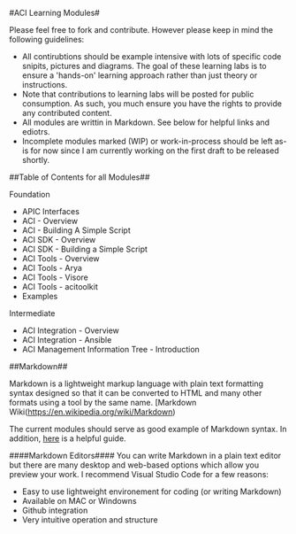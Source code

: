 #ACI Learning Modules#

Please feel free to fork and contribute. However please keep in mind the following guidelines:
- All contirubtions should be example intensive with lots of specific code snipits, pictures and diagrams. The goal of these learning labs is to ensure a 'hands-on' learning approach rather than just theory or instructions.  
- Note that contributions to learning labs will be posted for public consumption. As such, you much ensure you have the rights to provide any contributed content.
- All modules are writtin in Markdown.  See below for helpful links and ediotrs.
- Incomplete modules marked (WIP) or work-in-process should be left as-is for now since I am currently working on the first draft to be released shortly.
 

##Table of Contents for all Modules##

Foundation
- APIC Interfaces
- ACI - Overview
- ACI - Building A Simple Script
- ACI SDK - Overview
- ACI SDK - Building a Simple Script
- ACI Tools - Overview
- ACI Tools - Arya
- ACI Tools - Visore
- ACI Tools - acitoolkit
- Examples

Intermediate
- ACI Integration - Overview
- ACI Integration - Ansible
- ACI Management Information Tree - Introduction


##Markdown##

Markdown is a lightweight markup language with plain text formatting syntax designed so that it can be converted to HTML and many other formats using a tool by the same name. [Markdown Wiki(https://en.wikipedia.org/wiki/Markdown)

The current modules should serve as good example of Markdown syntax.  In addition, [here](https://github.com/adam-p/markdown-here/wiki/Markdown-Cheatsheet) is a helpful guide.

####Markdown Editors####
You can write Markdown in a plain text editor but there are many desktop and web-based options which allow you preview your work. I recommend Visual Studio Code for a few reasons:
- Easy to use lightweight environement for coding (or writing Markdown)
- Available on MAC or Windowns
- Github integration
- Very intuitive operation and structure